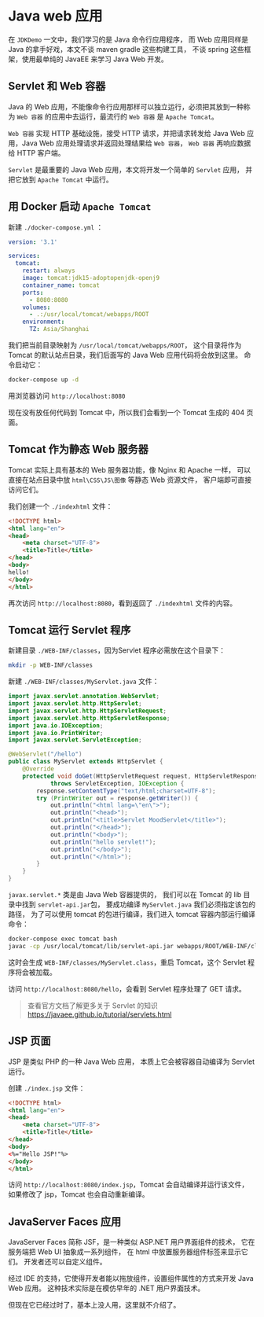 # Java web 应用

在 `JDKDemo` 一文中，我们学习的是 Java 命令行应用程序，
而 Web 应用同样是 Java 的拿手好戏，本文不谈 maven gradle 这些构建工具，
不谈 spring 这些框架，使用最单纯的 JavaEE 来学习 Java Web 开发。

## Servlet 和 Web 容器

Java 的 Web 应用，不能像命令行应用那样可以独立运行，必须把其放到一种称为
`Web 容器` 的应用中去运行，最流行的 `Web 容器` 是 `Apache Tomcat`。

`Web 容器` 实现 HTTP 基础设施，接受 HTTP 请求，并把请求转发给
Java Web 应用，Java Web 应用处理请求并返回处理结果给 `Web 容器`，
`Web 容器` 再响应数据给 HTTP 客户端。

`Servlet` 是最重要的 Java Web 应用，本文将开发一个简单的 `Servlet` 应用，
并把它放到 `Apache Tomcat` 中运行。

## 用 Docker 启动 `Apache Tomcat`

新建 `./docker-compose.yml` ：
```yaml
version: '3.1'

services:
  tomcat:
    restart: always
    image: tomcat:jdk15-adoptopenjdk-openj9
    container_name: tomcat
    ports:
      - 8080:8080
    volumes:
      - .:/usr/local/tomcat/webapps/ROOT
    environment:
      TZ: Asia/Shanghai
```
我们把当前目录映射为 `/usr/local/tomcat/webapps/ROOT`，
这个目录将作为 Tomcat 的默认站点目录，我们后面写的 Java Web 应用代码将会放到这里。
命令启动它：
```bash
docker-compose up -d
```
用浏览器访问 `http://localhost:8080`

现在没有放任何代码到 Tomcat 中，所以我们会看到一个 Tomcat 生成的 404 页面。

## Tomcat 作为静态 Web 服务器

Tomcat 实际上具有基本的 Web 服务器功能，像 Nginx 和 Apache 一样，
可以直接在站点目录中放 `html\CSS\JS\图像` 等静态 Web 资源文件，
客户端即可直接访问它们。

我们创建一个 `./indexhtml` 文件：

```html
<!DOCTYPE html>
<html lang="en">
<head>
    <meta charset="UTF-8">
    <title>Title</title>
</head>
<body>
hello!
</body>
</html>
```

再次访问 `http://localhost:8080`，看到返回了 `./indexhtml` 文件的内容。

## Tomcat 运行 Servlet 程序

新建目录 `./WEB-INF/classes`，因为Servlet 程序必需放在这个目录下：
```bash
mkdir -p WEB-INF/classes
```

新建 `./WEB-INF/classes/MyServlet.java` 文件：

```java
import javax.servlet.annotation.WebServlet;
import javax.servlet.http.HttpServlet;
import javax.servlet.http.HttpServletRequest;
import javax.servlet.http.HttpServletResponse;
import java.io.IOException;
import java.io.PrintWriter;
import javax.servlet.ServletException;

@WebServlet("/hello")
public class MyServlet extends HttpServlet {
    @Override
    protected void doGet(HttpServletRequest request, HttpServletResponse response)
            throws ServletException, IOException {
        response.setContentType("text/html;charset=UTF-8");
        try (PrintWriter out = response.getWriter()) {
            out.println("<html lang=\"en\">");
            out.println("<head>");
            out.println("<title>Servlet MoodServlet</title>");
            out.println("</head>");
            out.println("<body>");
            out.println("hello servlet!");
            out.println("</body>");
            out.println("</html>");
        }
    }
}
```

`javax.servlet.*` 类是由 Java Web 容器提供的，
我们可以在 Tomcat 的 lib 目录中找到 `servlet-api.jar`包，
要成功编译 `MyServlet.java` 我们必须指定该包的路径，
为了可以使用 tomcat 的包进行编译，我们进入 tomcat 容器内部运行编译命令：

```bash
docker-compose exec tomcat bash
javac -cp /usr/local/tomcat/lib/servlet-api.jar webapps/ROOT/WEB-INF/classes/MyServlet.java
```

这时会生成 `WEB-INF/classes/MyServlet.class`，重启 Tomcat，这个 Servlet 程序将会被加载。

访问 `http://localhost:8080/hello`，会看到 Servlet 程序处理了 GET 请求。

> 查看官方文档了解更多关于 Servlet 的知识 https://javaee.github.io/tutorial/servlets.html

## JSP 页面

JSP 是类似 PHP 的一种 Java Web 应用，
本质上它会被容器自动编译为 Servlet 运行。

创建 `./index.jsp` 文件：
```html
<!DOCTYPE html>
<html lang="en">
<head>
    <meta charset="UTF-8">
    <title>Title</title>
</head>
<body>
<%="Hello JSP!"%>
</body>
</html>
```

访问 `http://localhost:8080/index.jsp`，Tomcat 会自动编译并运行该文件，
如果修改了 jsp，Tomcat 也会自动重新编译。

## JavaServer Faces 应用

JavaServer Faces 简称 JSF，是一种类似 ASP.NET 用户界面组件的技术，
它在服务端把 Web UI 抽象成一系列组件， 在 html 中放置服务器组件标签来显示它们。
开发者还可以自定义组件。

经过 IDE 的支持，它使得开发者能以拖放组件，设置组件属性的方式来开发 Java Web 应用。
这种技术实际是在模仿早年的 .NET 用户界面技术。

但现在它已经过时了，基本上没人用，这里就不介绍了。